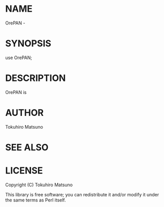 # NAME

OrePAN -

# SYNOPSIS

  use OrePAN;

# DESCRIPTION

OrePAN is

# AUTHOR

Tokuhiro Matsuno <tokuhirom AAJKLFJEF GMAIL COM>

# SEE ALSO

# LICENSE

Copyright (C) Tokuhiro Matsuno

This library is free software; you can redistribute it and/or modify
it under the same terms as Perl itself.